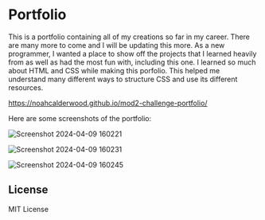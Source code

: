 # Portfolio
This is a portfolio containing all of my creations so far in my career. There are many more to come and I will be updating this more.
As a new programmer, I wanted a place to show off the projects that I learned heavily from as well as had the most fun with, including this one.
I learned so much about HTML and CSS while making this porfolio. This helped me understand many different ways to structure CSS and use its different resources.

https://noahcalderwood.github.io/mod2-challenge-portfolio/

Here are some screenshots of the portfolio:

![Screenshot 2024-04-09 160221](https://github.com/NoahCalderwood/mod2-challenge-portfolio/assets/76232069/93f2fbf1-5d8e-4701-92e9-6ed5ec406009)

![Screenshot 2024-04-09 160231](https://github.com/NoahCalderwood/mod2-challenge-portfolio/assets/76232069/3e5ccd08-240b-443f-9355-246f170e85a9)

![Screenshot 2024-04-09 160245](https://github.com/NoahCalderwood/mod2-challenge-portfolio/assets/76232069/ecddab5b-9f06-48c9-9d3d-11ccb871161d)

## License
MIT License
